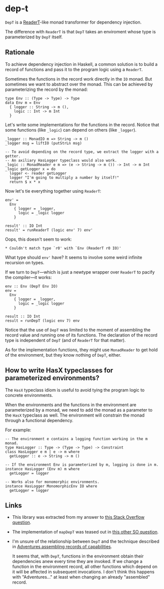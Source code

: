 # dep-t

`DepT` is a
[ReaderT](http://hackage.haskell.org/package/mtl-2.2.2/docs/Control-Monad-Reader.html)-like
monad transformer for dependency injection.

The difference with `ReaderT` is that `DepT` takes an enviroment whose type is
parameterized by `DepT` itself.

## Rationale

To achieve dependency injection in Haskell, a common solution is to build a
record of functions and pass it to the program logic using a `ReaderT`.

Sometimes the functions in the record work directly in the `IO` monad.  But
sometimes we want to abstract over the monad. This can be achieved by
parameterizing the record by the monad:

    type Env :: (Type -> Type) -> Type
    data Env m = Env
      { logger :: String -> m (),
        logic :: Int -> m Int
      }

Let's write some implementations for the functions in the record. Notice that
some functions (like `_logic`) can depend on others (like `_logger`).

    _logger :: MonadIO m => String -> m ()
    _logger msg = liftIO (putStrLn msg)

    -- To avoid depending on the record type, we extract the logger with a getter.
    -- An axiliary HasLogger typeclass would also work.
    _logic :: MonadReader e m => (e -> String -> m ()) -> Int -> m Int
    _logic getLogger x = do
      logger <- reader getLogger
      logger "I'm going to multiply a number by itself!"
      return $ x * x

Now let's tie everything together using `ReaderT`:

    env' =
      Env
        { logger = _logger,
          logic = _logic logger
        }

    result' :: IO Int
    result' = runReaderT (logic env' 7) env'

Oops, this doesn't seem to work:

    * Couldn't match type `r0' with `Env (ReaderT r0 IO)'

What type should `env'` have? It seems to involve some weird infinite recursion
on types.

If we turn to `DepT`—which is just a newtype wrapper over `ReaderT` to pacify
the compiler—it works:

    env :: Env (DepT Env IO)
    env =
      Env
        { logger = _logger,
          logic = _logic logger
        }

    result :: IO Int
    result = runDepT (logic env 7) env

Notice that the use of `DepT` was limited to the moment of assembling the
record value and running one of its functions. The declaration of the record
type is independent of `DepT` (and of `ReaderT` for that matter). 

As for the implementation functions, they might use `MonadReader` to get hold
of the environment, but they know nothing of `DepT`, either.

## How to write HasX typeclasses for parameterized environments?

The `HasX` typeclass idiom is useful to avoid tying the program logic to concrete
environments.

When the environments and the functions in the environment are parameterized by
a monad, we need to add the monad as a parameter to the `HasX` typeclass as
well. The environment will constrain the monad through a functional dependency.

For example:

    -- The environment e contains a logging function working in the m monad.
    type HasLogger :: Type -> (Type -> Type) -> Constraint
    class HasLogger e m | e -> m where
      getLogger :: e -> String -> m ()

    -- If the environment Env is parameterized by m, logging is done in m.
    instance HasLogger (Env m) m where
      getLogger = logger

    -- Works also for monomorphic environments.
    instance HasLogger MonomorphicEnv IO where
      getLogger = logger

## Links

- This library was extracted from my answer to [this Stack Overflow
  question](https://stackoverflow.com/a/61782258/1364288).

- The implementation of `mapDepT` was teased out in [this other SO question](https://stackoverflow.com/questions/65710657/writing-a-zooming-function-for-a-readert-like-monad-transformer).

- I'm unsure of the relationship between `DepT` and the technique described in
  [Adventures assembling records of
  capabilities](https://discourse.haskell.org/t/adventures-assembling-records-of-capabilities/623). 

  It seems that, with `DepT`, functions in the environment obtain their
  dependencies anew every time they are invoked. If we change a function in the
  environment record, all other functions which depend on it will be affected
  in subsequent invocations. I don't think this happens with "Adventures..." at
  least when changing an already "assembled" record.

